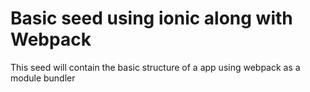 # Basic seed using ionic along with Webpack

This seed will contain the basic structure of a app using webpack as a module bundler
